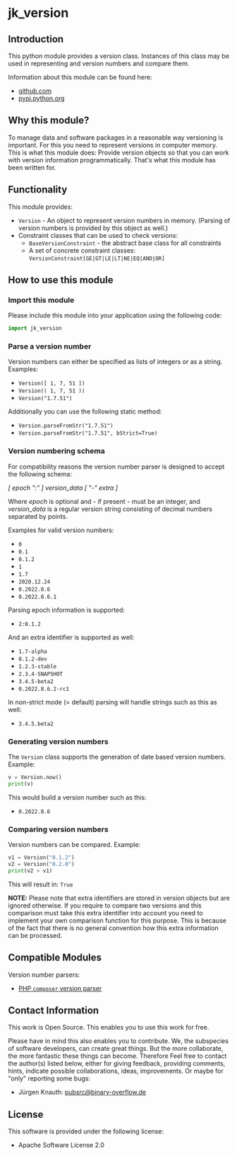 jk_version
==========

Introduction
------------

This python module provides a version class. Instances of this class may be used in representing and version numbers and compare them.

Information about this module can be found here:

* [github.com](https://github.com/jkpubsrc/python-module-jk-version)
* [pypi.python.org](https://pypi.python.org/pypi/jk_version)

Why this module?
----------------

To manage data and software packages in a reasonable way versioning is important. For this you need to represent versions in computer memory.
This is what this module does: Provide version objects so that you can work with version information programmatically.
That's what this module has been written for.

Functionality
--------------------------

This module provides:

* `Version` - An object to represent version numbers in memory. (Parsing of version numbers is provided by this object as well.)
* Constraint classes that can be used to check versions:
	* `BaseVersionConstraint` - the abstract base class for all constraints
	* A set of concrete constraint classes: `VersionConstraint[GE|GT|LE|LT|NE|EQ|AND|OR]`

How to use this module
----------------------

### Import this module

Please include this module into your application using the following code:

```python
import jk_version
```

### Parse a version number

Version numbers can either be specified as lists of integers or as a string. Examples:

* `Version([ 1, 7, 51 ])`
* `Version(( 1, 7, 51 ))`
* `Version("1.7.51")`

Additionally you can use the following static method:

* `Version.parseFromStr("1.7.51")`
* `Version.parseFromStr("1.7.51", bStrict=True)`

### Version numbering schema

For compatibility reasons the version number parser is designed to accept the following schema:

*[ epoch ":" ] version_data [ "-" extra ]*

Where *epoch* is optional and - if present - must be an integer, and *version_data* is a regular version string consisting of decimal numbers separated by points.

Examples for valid version numbers:

* `0`
* `0.1`
* `0.1.2`
* `1`
* `1.7`
* `2020.12.24`
* `0.2022.8.6`
* `0.2022.8.6.1`

Parsing epoch information is supported:

* `2:0.1.2`

And an extra identifier is supported as well:

* `1.7-alpha`
* `0.1.2-dev`
* `1.2.3-stable`
* `2.3.4-SNAPSHOT`
* `3.4.5-beta2`
* `0.2022.8.6.2-rc1`

In non-strict mode (= default) parsing will handle strings such as this as well:

* `3.4.5.beta2`

### Generating version numbers

The `Version` class supports the generation of date based version numbers. Example:

```python
v = Version.now()
print(v)
```

This would build a version number such as this:

* `0.2022.8.6`

### Comparing version numbers

Version numbers can be compared. Example:

```python
v1 = Version("0.1.2")
v2 = Version("0.2.0")
print(v2 > v1)
```

This will result in: `True`

**NOTE:** Please note that extra identifiers are stored in version objects but are ignored otherwise. If you require to compare two versions and this comparison must take this extra identifier into account you need to implement your own comparison function for this purpose. This is because of the fact that there is no general convention how this extra information can be processed.

Compatible Modules
-------------------

Version number parsers:
* [PHP `composer` version parser](https://github.com/jkpubsrc/python-module-jk-php-version-parser)

Contact Information
-------------------

This work is Open Source. This enables you to use this work for free.

Please have in mind this also enables you to contribute. We, the subspecies of software developers, can create great things. But the more collaborate, the more fantastic these things can become. Therefore Feel free to contact the author(s) listed below, either for giving feedback, providing comments, hints, indicate possible collaborations, ideas, improvements. Or maybe for "only" reporting some bugs:

* Jürgen Knauth: pubsrc@binary-overflow.de

License
-------

This software is provided under the following license:

* Apache Software License 2.0



